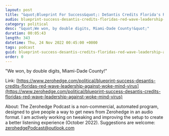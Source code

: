 ```yaml
---
layout: post
title: "&quot;Blueprint For Success&quot;: DeSantis Credits Florida's Red Wave To Leadership Against &quot;Woke Mind Virus&quot;"
audio: blueprint-success-desantis-credits-floridas-red-wave-leadership-against-woke-mind-virus-0
category: political
desc: "&quot;We won, by double digits, Miami-Dade County!&quot;"
duration: 00:05:43
length: 343
datetime: Thu, 24 Nov 2022 00:45:00 +0000
tags: podcast
guid: blueprint-success-desantis-credits-floridas-red-wave-leadership-against-woke-mind-virus-0
order: 0
---
```

&quot;We won, by double digits, Miami-Dade County!&quot;

Link: [https://www.zerohedge.com/political/blueprint-success-desantis-credits-floridas-red-wave-leadership-against-woke-mind-virus](https://www.zerohedge.com/political/blueprint-success-desantis-credits-floridas-red-wave-leadership-against-woke-mind-virus)

About: The Zerohedge Podcast is a non-commercial, automated program, designed to give people a way to get news from Zerohedge in an audio format.  I am actively working on tweaking and improving the setup to create a better listening experience (October 2022).  Suggestions are welcome: [zerohedgePodcast@outlook.com](mailto:zerohedgePodcast@outlook.com)